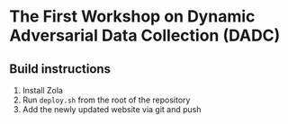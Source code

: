 # The First Workshop on Dynamic Adversarial Data Collection (DADC)


## Build instructions

1. Install Zola
2. Run `deploy.sh` from the root of the repository
3. Add the newly updated website via git and push
